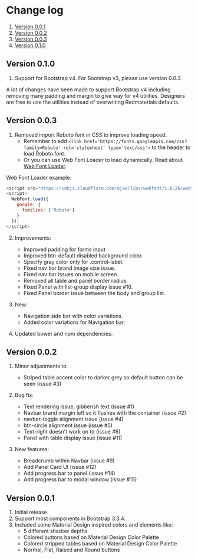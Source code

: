 # Change log

1. [Version 0.0.1](#version-001)
2. [Version 0.0.2](#version-002)
3. [Version 0.0.3](#version-003)
3. [Version 0.1.0](#version-010)

## Version 0.1.0

1. Support for Bootstrap v4. For Bootstrap v3, please use version 0.0.3.

A lot of changes have been made to support Bootstrap v4 including removing many padding and margin to give way for v4 utilities. Designers are free to use the utilities instead of overwriting Redmaterials defaults.

## Version 0.0.3

1. Removed import Roboto font in CSS to improve loading speed.
    * Remember to add `<link href='https://fonts.googleapis.com/css?family=Roboto' rel='stylesheet' type='text/css'>` to the header to load Roboto font.
    * Or you can use Web Font Loader to load dynamically. Read about [Web Font Loader](https://github.com/typekit/webfontloader).

Web Font Loader example:
```javascript
<script src="https://cdnjs.cloudflare.com/ajax/libs/webfont/1.6.26/webfontloader.js"></script>
<script>
  WebFont.load({
    google: {
      families: ['Roboto']
    }
  });
</script>
```

2. Improvements:
    * Improved padding for forms input
    * Improved btn-default disabled background color.
    * Specify gray color only for .control-label.
    * Fixed nav bar brand image size issue.
    * Fixed nav bar issues on mobile screen.
    * Removed all table and panel border radius.
    * Fixed Panel with list-group display issue #10.
    * Fixed Panel border issue between the body and group list.

3. New:
    * Navigation side bar with color variations.
    * Added color variations for Navigation bar.
    
4. Updated bower and npm dependencies.

## Version 0.0.2

1. Minor adjustments to:    
    * Striped table accent color to darker grey so default button can be seen (issue #3)

2. Bug fix:
    * Text rendering issue, gibberish text (issue #1)
    * Navbar brand margin left so it flushes with the container (issue #2)
    * navbar-toggle alignment issue (issue #4)
    * btn-circle alignment issue (issue #5)
    * Text-right doesn't work on td (issue #6)
    * Panel with table display issue (issue #11)

3. New features:
    * Breadcrumb within Navbar (issue #9)
    * Add Panel Card UI (issue #12)
    * Add progress bar to panel (issue #14)
    * Add progress bar to modal window (issue #15)

## Version 0.0.1

1. Initial release.
2. Support most components in Bootstrap 3.3.4.
3. Included some Material Design inspired colors and elements like:
    * 5 different shadow depths
    * Colored buttons based on Material Design Color Palette
    * Colored stripped tables based on Material Design Color Palette
    * Normal, Flat, Raised and Round buttons
